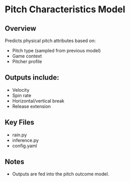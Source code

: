 # Pitch Characteristics Model

## Overview

Predicts physical pitch attributes based on:
- Pitch type (sampled from previous model)
- Game context
- Pitcher profile

## Outputs include:
- Velocity
- Spin rate
- Horizontal/vertical break
- Release extension

## Key Files
- 	rain.py
- inference.py
- config.yaml

## Notes
- Outputs are fed into the pitch outcome model.
